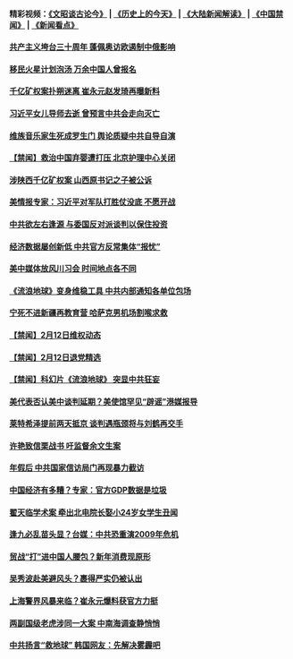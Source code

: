 #### 精彩视频：[《文昭谈古论今》](http://45.76.195.252/wenzhao) | [《历史上的今天》](http://45.76.195.252/today-in-history) | [《大陆新闻解读》](http://45.76.195.252/ntdtv-comedy) | [《中国禁闻》](http://45.76.195.252/ntdtv-news) | [《新闻看点》](http://45.76.195.252/news-insight) 

 #### [共产主义垮台三十周年 蓬佩奥访欧遏制中俄影响](../pages/prog204/a102510780.md?t=02130931?t=02130632?t=02130616) 

#### [移民火星计划泡汤 万余中国人曾报名](../pages/prog204/a102510779.md?t=02130931?t=02130632?t=02130616) 

#### [千亿矿权案扑朔迷离 崔永元赵发琦再曝新料](../pages/prog204/a102510752.md?t=02130931?t=02130632?t=02130616) 

#### [习近平女儿导师去逝  曾预言中共会走向灭亡](../pages/prog204/a102510669.md?t=02130931?t=02130632?t=02130616) 

#### [维族音乐家生死成罗生门 舆论质疑中共自导自演](../pages/prog204/a102510672.md?t=02130931?t=02130632?t=02130616) 

#### [【禁闻】救治中国弃婴遭打压 北京护理中心关闭](../pages/prog204/a102510437.md?t=02130931?t=02130632?t=02130616) 

#### [涉陕西千亿矿权案 山西原书记之子被公诉](../pages/prog204/a102510605.md?t=02130931?t=02130632?t=02130616) 


#### [美情报专家：习近平对军队打胜仗没底 不愿开战](../pages/prog204/a102509735.md?t=02130931?t=02130632?t=02130616) 

#### [中共欲左右逢源 与委国反对派谈判以保住投资](../pages/prog204/a102510475.md?t=02130931?t=02130632?t=02130616) 

#### [经济数据屡创新低 中共官方反常集体“报忧”](../pages/prog204/a102510369.md?t=02130931?t=02130632?t=02130616) 

#### [美中媒体放风川习会 时间地点各不同](../pages/prog204/a102510488.md?t=02130931?t=02130632?t=02130616) 

#### [《流浪地球》变身维稳工具 中共内部通知各单位包场](../pages/prog204/a102510421.md?t=02130931?t=02130632?t=02130616) 

#### [宁死不进新疆再教育营 哈萨克男机场割喉求救](../pages/prog204/a102510367.md?t=02130931?t=02130632?t=02130616) 

#### [【禁闻】2月12日维权动态](../pages/prog204/a102510546.md?t=02130931?t=02130632?t=02130616) 

#### [【禁闻】2月12日退党精选](../pages/prog204/a102510537.md?t=02130931?t=02130632?t=02130616) 

#### [【禁闻】科幻片《流浪地球》 突显中共狂妄](../pages/prog204/a102510510.md?t=02130931?t=02130632?t=02130616) 

#### [美代表否认美中谈判延期？美使馆罕见“辟谣”港媒报导](../pages/prog204/a102510279.md?t=02130931?t=02130632?t=02130616) 

#### [莱特希泽提前两天抵京 谈判遇瓶颈将与刘鹤再交手](../pages/prog204/a102510252.md?t=02130931?t=02130632?t=02130616) 

#### [许艳致信栗战书 吁监督余文生案](../pages/prog204/a102510184.md?t=02130931?t=02130632?t=02130616) 

#### [年假后 中共国家信访局门再现暴力截访](../pages/prog204/a102510156.md?t=02130931?t=02130632?t=02130616) 


#### [中国经济有多糟？专家：官方GDP数据是垃圾](../pages/prog204/a102510141.md?t=02130931?t=02130632?t=02130616) 

#### [翟天临学术案 牵出北电院长娶小24岁女学生丑闻](../pages/prog204/a102510116.md?t=02130931?t=02130632?t=02130616) 

#### [逢九必乱苗头显？台媒：中共恐重演2009年危机](../pages/prog204/a102510084.md?t=02130931?t=02130632?t=02130616) 

#### [贸战“打”进中国人腰包？新年消费现原形](../pages/prog204/a102510057.md?t=02130931?t=02130632?t=02130616) 

#### [吴秀波赴美避风头？裹得严实仍被认出](../pages/prog204/a102510050.md?t=02130931?t=02130632?t=02130616) 

#### [上海警界风暴来临？崔永元爆料获官方力挺](../pages/prog204/a102510022.md?t=02130931?t=02130632?t=02130616) 

#### [两副国级老虎涉同一大案  中南海调查静悄悄](../pages/prog204/a102509963.md?t=02130931?t=02130632?t=02130616) 

#### [中共扬言“救地球” 韩国网友：先解决雾霾吧](../pages/prog204/a102509948.md?t=02130931?t=02130632?t=02130616) 

